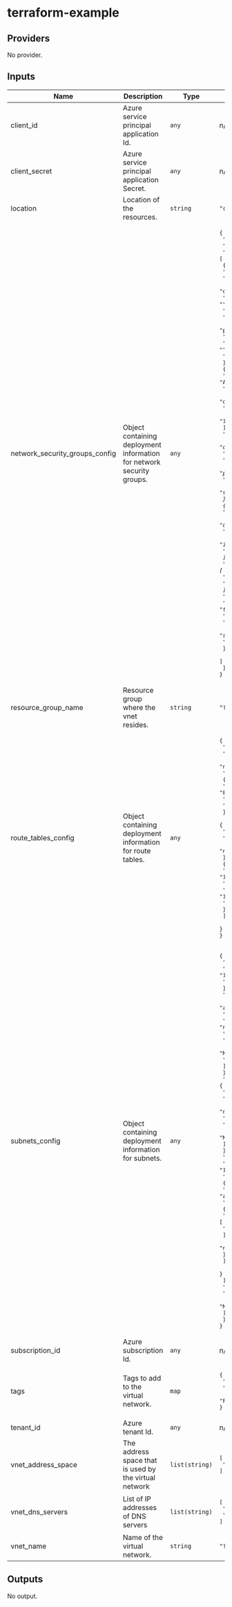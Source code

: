 # terraform-example

<!-- BEGINNING OF PRE-COMMIT-TERRAFORM DOCS HOOK -->
## Providers

No provider.

## Inputs

| Name | Description | Type | Default | Required |
|------|-------------|------|---------|:-----:|
| client\_id | Azure service principal application Id. | `any` | n/a | yes |
| client\_secret | Azure service principal application Secret. | `any` | n/a | yes |
| location | Location of the resources. | `string` | `"canadacentral"` | no |
| network\_security\_groups\_config | Object containing deployment information for network security groups. | `any` | <pre>{<br>  "nsg1": {<br>    "name": "nsg-1",<br>    "security_rules": [<br>      {<br>        "access": "Allow",<br>        "description": "My Test 1",<br>        "destination_address_prefix": "*",<br>        "destination_port_range": "*",<br>        "direction": "Outbound",<br>        "name": "test1",<br>        "priority": 101,<br>        "protocol": "Tcp",<br>        "source_address_prefix": "*",<br>        "source_port_range": "*"<br>      },<br>      {<br>        "access": "Allow",<br>        "description": "My Test 2",<br>        "destination_address_prefixes": [<br>          "192.168.1.5",<br>          "192.168.1.6"<br>        ],<br>        "destination_port_range": "*",<br>        "direction": "Outbound",<br>        "name": "test2",<br>        "priority": 102,<br>        "protocol": "Tcp",<br>        "source_address_prefix": "*",<br>        "source_port_range": "*"<br>      },<br>      {<br>        "access": "Allow",<br>        "description": "My Test 3",<br>        "destination_address_prefixes": [<br>          "192.168.1.5",<br>          "192.168.1.6"<br>        ],<br>        "destination_port_ranges": [<br>          "22",<br>          "3389"<br>        ],<br>        "direction": "Outbound",<br>        "name": "test3",<br>        "priority": 103,<br>        "protocol": "Tcp",<br>        "source_address_prefix": "*",<br>        "source_port_range": "*"<br>      }<br>    ]<br>  }<br>}</pre> | no |
| resource\_group\_name | Resource group where the vnet resides. | `string` | `"fxcozca1dgenrg003"` | no |
| route\_tables\_config | Object containing deployment information for route tables. | `any` | <pre>{<br>  "rt1": {<br>    "disable_bgp_route_propagation": false,<br>    "name": "rt1",<br>    "routes": [<br>      {<br>        "address_prefix": "8.8.8.8/32",<br>        "name": "tmp",<br>        "next_hop_type": "None"<br>      },<br>      {<br>        "address_prefix": "192.168.1.0/24",<br>        "name": "tmp2",<br>        "next_hop_type": "None"<br>      },<br>      {<br>        "address_prefix": "192.168.2.0/24",<br>        "name": "tmp3",<br>        "next_hop_in_ip_address": "10.0.1.4",<br>        "next_hop_type": "VirtualAppliance"<br>      }<br>    ]<br>  }<br>}</pre> | no |
| subnets\_config | Object containing deployment information for subnets. | `any` | <pre>{<br>  "gatewaysubnet": {<br>    "address_prefix": "10.0.0.0/24",<br>    "name": "GatewaySubnet"<br>  },<br>  "subnet1": {<br>    "address_prefix": "10.0.1.0/24",<br>    "name": "Subnet1",<br>    "nsg_key": "nsg1",<br>    "rt_key": "rt1",<br>    "service_endpoints": [<br>      "Microsoft.Sql",<br>      "Microsoft.Storage"<br>    ]<br>  },<br>  "subnet2": {<br>    "address_prefix": "10.0.2.0/24",<br>    "name": "Subnet2",<br>    "nsg_key": "nsg1",<br>    "rt_key": "rt1",<br>    "service_endpoints": [<br>      "Microsoft.Sql"<br>    ]<br>  },<br>  "subnet3": {<br>    "address_prefix": "10.0.3.0/24",<br>    "delegation": [<br>      {<br>        "name": "acctestdelegation",<br>        "service_delegation": [<br>          {<br>            "actions": [<br>              "Microsoft.Network/virtualNetworks/subnets/action"<br>            ],<br>            "name": "Microsoft.ContainerInstance/containerGroups"<br>          }<br>        ]<br>      }<br>    ],<br>    "name": "Subnet3",<br>    "service_endpoints": [<br>      "Microsoft.Sql"<br>    ]<br>  }<br>}</pre> | no |
| subscription\_id | Azure subscription Id. | `any` | n/a | yes |
| tags | Tags to add to the virtual network. | `map` | <pre>{<br>  "FXDepartment": "Cloud",<br>  "FXOwner": "Test user",<br>  "FXProjet": "FXCO"<br>}</pre> | no |
| tenant\_id | Azure tenant Id. | `any` | n/a | yes |
| vnet\_address\_space | The address space that is used by the virtual network | `list(string)` | <pre>[<br>  "10.0.0.0/16"<br>]</pre> | no |
| vnet\_dns\_servers | List of IP addresses of DNS servers | `list(string)` | <pre>[<br>  "8.8.8.8",<br>  "8.8.4.4"<br>]</pre> | no |
| vnet\_name | Name of the virtual network. | `string` | `"fxcozca1dgenvn001"` | no |

## Outputs

No output.

<!-- END OF PRE-COMMIT-TERRAFORM DOCS HOOK -->
